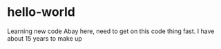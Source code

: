 # hello-world
Learning new code 
Abay here, need to get on this code thing fast. I have about 15 years to make up

